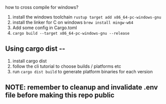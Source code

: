 how to cross compile for windows?

1. install the windows toolchain
 `rustup target add x86_64-pc-windows-gnu`
2. install the linker for C on windows
`brew install mingw-w64 `
3. Add some config in Cargo.toml
4. `cargo build --target x86_64-pc-windows-gnu --release`


## Using cargo dist --
1. install cargo dist
2. follow the cli tutorial to choose builds / platforms etc
3. run `cargo dist build` to generate platform binaries for each version

## NOTE: remember to cleanup and invalidate .env file before making this repo public
